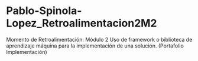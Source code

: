 # Pablo-Spinola-Lopez_Retroalimentacion2M2
Momento de Retroalimentación: Módulo 2 Uso de framework o biblioteca de aprendizaje máquina para la implementación de una solución. (Portafolio Implementación)
